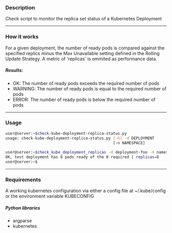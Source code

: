 ### Description
Check script to monitor the replica set status of a Kubernetes Deployment

---

### How it works
For a given deployment,  the number of ready pods is compared against the specified replics minus the Max Unavailable setting defined in the Rolling Update Strategy.  A metric of 'replicas' is ommited as performance data.

##### Results:
* OK: The number of ready pods exceeds the required number of pods
* WARNING: The number of ready pods is equal to the required number of pods
* ERROR:  The number of ready pods is below the required number of pods

---

### Usage
```bash
user@server:~$check-kube-deployment-replica-status.py
usage: check-kube-deployment-replica-status.py [-h] -d DEPLOYMENT
                                               [-n NAMESPACE]
 
user@server:~$check_kube_deployment_replicas -d deployment-foo -n namespace-bar
OK, test deployment has 8 pods ready of the 8 required | replicas=8
user@server:~$
```
---

### Requirements
A working kubernetes configuration via either a config file at ~/.kube/config or the environment variable KUBECONFIG
 
##### Python libraries
* argparse
* kubernetes
